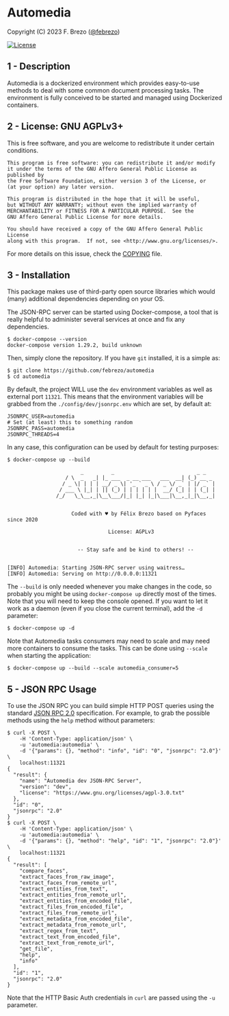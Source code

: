 # Automedia

Copyright (C) 2023  F. Brezo ([@febrezo](https://mastodon.social/@febrezo))

[![License](https://img.shields.io/badge/license-GNU%20Affero%20General%20Public%20License%20Version%203%20or%20Later-blue.svg)]()

1 - Description
---------------

Automedia is a dockerized environment which provides easy-to-use methods to deal with some common document processing tasks. 
The environment is fully conceived to be started and managed using Dockerized containers.

2 - License: GNU AGPLv3+
------------------------

This is free software, and you are welcome to redistribute it under certain conditions.

	This program is free software: you can redistribute it and/or modify
	it under the terms of the GNU Affero General Public License as published by
	the Free Software Foundation, either version 3 of the License, or
	(at your option) any later version.

	This program is distributed in the hope that it will be useful,
	but WITHOUT ANY WARRANTY; without even the implied warranty of
	MERCHANTABILITY or FITNESS FOR A PARTICULAR PURPOSE.  See the
	GNU Affero General Public License for more details.

	You should have received a copy of the GNU Affero General Public License
	along with this program.  If not, see <http://www.gnu.org/licenses/>.


For more details on this issue, check the [COPYING](COPYING) file.

3 - Installation
----------------

This package makes use of third-party open source libraries which would (many) additional dependencies depending on your OS. 

The JSON-RPC server can be started using Docker-compose, a tool that is really helpful to administer several services at once and fix any dependencies.

```
$ docker-compose --version
docker-compose version 1.29.2, build unknown
```

Then, simply clone the repository. 
If you have `git` installed, it is a simple as:

```
$ git clone https://github.com/febrezo/automedia
$ cd automedia
```

By default, the project WILL use the `dev` environment variables as well as external port `11321`. 
This means that the environment variables will be grabbed from the `./config/dev/jsonrpc.env` which are set, by default at:
```
JSONRPC_USER=automedia
# Set (at least) this to something random
JSONRPC_PASS=automedia
JSONRPC_THREADS=4
```

In any case, this configuration can be used by default for testing purposes:

```
$ docker-compose up --build

        			    _         _                           _ _       
				   / \  _   _| |_ ___  _ __ ___   ___  __| (_) __ _ 
				  / _ \| | | | __/ _ \| '_ ` _ \ / _ \/ _` | |/ _` |
				 / ___ \ |_| | || (_) | | | | | |  __/ (_| | | (_| |
				/_/   \_\__,_|\__\___/|_| |_| |_|\___|\__,_|_|\__,_|
																	

                     Coded with ♥ by Félix Brezo based on Pyfaces since 2020

                                 License: AGPLv3                                 


                       -- Stay safe and be kind to others! --                       


[INFO] Automedia: Starting JSON-RPC server using waitress…
[INFO] Automedia: Serving on http://0.0.0.0:11321
```

The `--build` is only needed whenever you make changes in the code, so probably you might be using `docker-compose up` directly most of the times.
Note that you will need to keep the console opened.
If you want to let it work as a daemon (even if you close the current terminal), add the `-d` parameter:

```
$ docker-compose up -d
```

Note that Automedia tasks consumers may need to scale and may need more containers to consume the tasks.
This can be done using `--scale` when starting the application: 

```
$ docker-compose up --build --scale automedia_consumer=5
```

5 - JSON RPC Usage
-------------------

To use the JSON RPC you can build simple HTTP POST queries using the standard [JSON RPC 2.0](https://www.jsonrpc.org/specification) specification.
For example, to grab the possible methods using the `help` method without parameters:

```
$ curl -X POST \
 	-H 'Content-Type: application/json' \
	-u 'automedia:automedia' \
 	-d '{"params": {}, "method": "info", "id": "0", "jsonrpc": "2.0"}' \
	localhost:11321
{
  "result": {
    "name": "Automedia dev JSON-RPC Server",
    "version": "dev",
    "license": "https://www.gnu.org/licenses/agpl-3.0.txt"
  },
  "id": "0",
  "jsonrpc": "2.0"
}
$ curl -X POST \
 	-H 'Content-Type: application/json' \
	-u 'automedia:automedia' \
 	-d '{"params": {}, "method": "help", "id": "1", "jsonrpc": "2.0"}' \
	localhost:11321
{
  "result": [
    "compare_faces",
    "extract_faces_from_raw_image",
    "extract_faces_from_remote_url",
    "extract_entities_from_text",
    "extract_entities_from_remote_url",
    "extract_entities_from_encoded_file",
    "extract_files_from_encoded_file",
    "extract_files_from_remote_url",
    "extract_metadata_from_encoded_file",
    "extract_metadata_from_remote_url",
    "extract_regex_from_text",
    "extract_text_from_encoded_file",
    "extract_text_from_remote_url",
    "get_file",
    "help",
    "info"
  ],
  "id": "1",
  "jsonrpc": "2.0"
}

```

Note that the HTTP Basic Auth credentials in `curl` are passed using the `-u` parameter.
